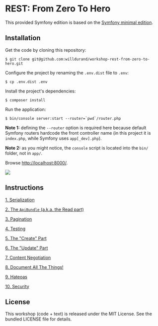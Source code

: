 REST: From Zero To Hero
=======================

This provided Symfony edition is based on the [Symfony minimal
edition](https://github.com/beberlei/symfony-minimal-distribution).


## Installation

Get the code by cloning this repository:

    $ git clone git@github.com:willdurand/workshop-rest-from-zero-to-hero.git

Configure the project by renaming the `.env.dist` file to `.env`:

    $ cp .env.dist .env

Install the project's dependencies:

    $ composer install

Run the application:

    $ bin/console server:start --router=`pwd`/router.php

**Note 1:** defining the `--router` option is required here because default
Symfony routers hardcode the front controller name (in this project it is
`index.php`, while Symfony uses `app[_dev].php`).

**Note 2:** as you might notice, the `console` script is located into the `bin/`
folder, not in `app/`.

Browse [http://localhost:8000/](http://localhost:8000/).

![](doc/screenshots/master.png)


## Instructions

[1. Serialization](doc/1-serialization.md)

[2. The `ApiBundle` (a.k.a. the Read part)](doc/2-the-apibundle.md)

[3. Pagination](doc/3-pagination.md)

[4. Testing](doc/4-testing.md)

[5. The "Create" Part](doc/5-the-create-part.md)

[6. The "Update" Part](doc/6-the-update-part.md)

[7. Content Negotiation](doc/7-content-negotiation.md)

[8. Document All The Things!](doc/8-documentation.md)

[9. Hateoas](doc/9-hateoas.md)

[10. Security](doc/10-security.md)


License
-------

This workshop (code + text) is released under the MIT License. See the bundled
LICENSE file for details.
